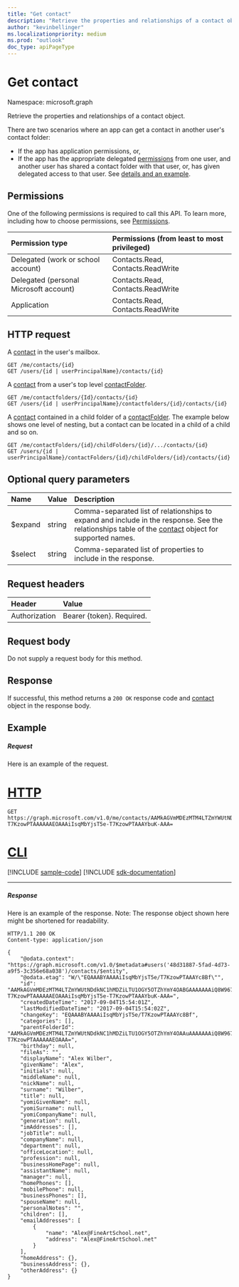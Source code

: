 ```yaml
---
title: "Get contact"
description: "Retrieve the properties and relationships of a contact object."
author: "kevinbellinger"
ms.localizationpriority: medium
ms.prod: "outlook"
doc_type: apiPageType
---
```


# Get contact

Namespace: microsoft.graph

Retrieve the properties and relationships of a contact object.

There are two scenarios where an app can get a contact in another user's contact folder:

* If the app has application permissions, or,
* If the app has the appropriate delegated [permissions](#permissions) from one user, and another user has shared a contact folder with that user, or, has given delegated access to that user. See [details and an example](/graph/outlook-get-shared-contacts-folders).


## Permissions
One of the following permissions is required to call this API. To learn more, including how to choose permissions, see [Permissions](/graph/permissions-reference).

|Permission type      | Permissions (from least to most privileged)              |
|:--------------------|:---------------------------------------------------------|
|Delegated (work or school account) | Contacts.Read, Contacts.ReadWrite    |
|Delegated (personal Microsoft account) | Contacts.Read, Contacts.ReadWrite    |
|Application | Contacts.Read, Contacts.ReadWrite |

## HTTP request
<!-- { "blockType": "ignored" } -->
A [contact](../resources/contact.md) in the user's mailbox.
```http
GET /me/contacts/{id}
GET /users/{id | userPrincipalName}/contacts/{id}
```
A [contact](../resources/contact.md) from a user's top level [contactFolder](../resources/contactfolder.md).
```http
GET /me/contactfolders/{Id}/contacts/{id}
GET /users/{id | userPrincipalName}/contactfolders/{id}/contacts/{id}
```
A [contact](../resources/contact.md) contained in a child folder of a [contactFolder](../resources/mailfolder.md). The 
example below shows one level of nesting, but a contact can be located in a child of a child and so on.
```http
GET /me/contactFolders/{id}/childFolders/{id}/.../contacts/{id}
GET /users/{id | userPrincipalName}/contactFolders/{id}/childFolders/{id}/contacts/{id}
```
## Optional query parameters
|Name|Value|Description|
|:---------------|:--------|:-------|
|$expand|string|Comma-separated list of relationships to expand and include in the response. See the relationships table of the [contact](../resources/contact.md) object for supported names. |
|$select|string|Comma-separated list of properties to include in the response.|

## Request headers
| Header       | Value |
|:---------------|:--------|
| Authorization  | Bearer {token}. Required.  |

## Request body
Do not supply a request body for this method.

## Response

If successful, this method returns a `200 OK` response code and [contact](../resources/contact.md) object in the response body.
## Example
##### Request
Here is an example of the request.

# [HTTP](#tab/http)
<!-- {
  "blockType": "request",
  "name": "get_contact",
  "sampleKeys": ["AAMkAGVmMDEzMTM4LTZmYWUtNDdkNC1hMDZiLTU1OGY5OTZhYmY4OABGAAAAAAAiQ8W967B7TKBjgx9rVEURBwAiIsqMbYjsT5e-T7KzowPTAAAAAAEOAAAiIsqMbYjsT5e-T7KzowPTAAAYbuK-AAA="]
}-->
```msgraph-interactive
GET https://graph.microsoft.com/v1.0/me/contacts/AAMkAGVmMDEzMTM4LTZmYWUtNDdkNC1hMDZiLTU1OGY5OTZhYmY4OABGAAAAAAAiQ8W967B7TKBjgx9rVEURBwAiIsqMbYjsT5e-T7KzowPTAAAAAAEOAAAiIsqMbYjsT5e-T7KzowPTAAAYbuK-AAA=
```

# [CLI](#tab/cli)
[!INCLUDE [sample-code](../includes/snippets/cli/get-contact-cli-snippets.md)]
[!INCLUDE [sdk-documentation](../includes/snippets/snippets-sdk-documentation-link.md)]

---

##### Response
Here is an example of the response. Note: The response object shown here might be shortened for readability.
<!-- {
  "blockType": "response",
  "truncated": true,
  "@odata.type": "microsoft.graph.contact"
} -->
```http
HTTP/1.1 200 OK
Content-type: application/json

{
    "@odata.context": "https://graph.microsoft.com/v1.0/$metadata#users('48d31887-5fad-4d73-a9f5-3c356e68a038')/contacts/$entity",
    "@odata.etag": "W/\"EQAAABYAAAAiIsqMbYjsT5e/T7KzowPTAAAYc8Bf\"",
    "id": "AAMkAGVmMDEzMTM4LTZmYWUtNDdkNC1hMDZiLTU1OGY5OTZhYmY4OABGAAAAAAAiQ8W967B7TKBjgx9rVEURBwAiIsqMbYjsT5e-T7KzowPTAAAAAAEOAAAiIsqMbYjsT5e-T7KzowPTAAAYbuK-AAA=",
    "createdDateTime": "2017-09-04T15:54:01Z",
    "lastModifiedDateTime": "2017-09-04T15:54:02Z",
    "changeKey": "EQAAABYAAAAiIsqMbYjsT5e/T7KzowPTAAAYc8Bf",
    "categories": [],
    "parentFolderId": "AAMkAGVmMDEzMTM4LTZmYWUtNDdkNC1hMDZiLTU1OGY5OTZhYmY4OAAuAAAAAAAiQ8W967B7TKBjgx9rVEURAQAiIsqMbYjsT5e-T7KzowPTAAAAAAEOAAA=",
    "birthday": null,
    "fileAs": "",
    "displayName": "Alex Wilber",
    "givenName": "Alex",
    "initials": null,
    "middleName": null,
    "nickName": null,
    "surname": "Wilber",
    "title": null,
    "yomiGivenName": null,
    "yomiSurname": null,
    "yomiCompanyName": null,
    "generation": null,
    "imAddresses": [],
    "jobTitle": null,
    "companyName": null,
    "department": null,
    "officeLocation": null,
    "profession": null,
    "businessHomePage": null,
    "assistantName": null,
    "manager": null,
    "homePhones": [],
    "mobilePhone": null,
    "businessPhones": [],
    "spouseName": null,
    "personalNotes": "",
    "children": [],
    "emailAddresses": [
        {
            "name": "Alex@FineArtSchool.net",
            "address": "Alex@FineArtSchool.net"
        }
    ],
    "homeAddress": {},
    "businessAddress": {},
    "otherAddress": {}
}
```

<!-- uuid: 8fcb5dbc-d5aa-4681-8e31-b001d5168d79
2015-10-25 14:57:30 UTC -->
<!-- {
  "type": "#page.annotation",
  "description": "Get contact",
  "keywords": "",
  "section": "documentation",
  "tocPath": "",
  "suppressions": [
  ]
}-->

